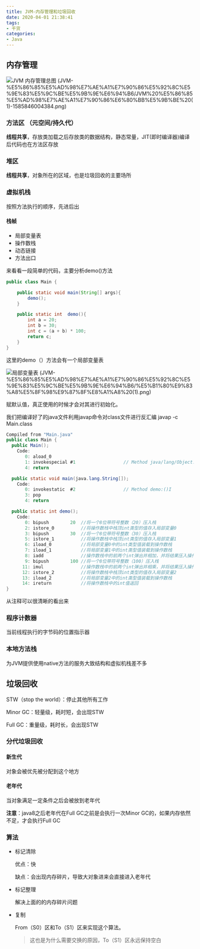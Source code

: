 ```yaml
---
title: JVM-内存管理和垃圾回收
date: 2020-04-01 21:38:41
tags:
- 干货
categories:
- Java
---
```


## 内存管理

![JVM 内存管理总图 (JVM-%E5%86%85%E5%AD%98%E7%AE%A1%E7%90%86%E5%92%8C%E5%9E%83%E5%9C%BE%E5%9B%9E%E6%94%B6/JVM%20%E5%86%85%E5%AD%98%E7%AE%A1%E7%90%86%E6%80%BB%E5%9B%BE%20(1)-1585846004384.png)](../../../../../Users/12466/Downloads/JVM%20%E5%86%85%E5%AD%98%E7%AE%A1%E7%90%86%E6%80%BB%E5%9B%BE%20(1).png)

### 方法区 （元空间/持久代）

**线程共享**，存放类加载之后存放类的数据结构，静态常量，JIT(即时编译器)编译后代码也在方法区存放

### 堆区

**线程共享**，对象所在的区域，也是垃圾回收的主要场所

### 虚拟机栈

按照方法执行的顺序，先进后出

#### 栈帧

* 局部变量表
* 操作数栈
* 动态链接
* 方法出口

来看看一段简单的代码，主要分析demo()方法

```java
public class Main {

    public static void main(String[] args){
        demo();
    }

    public static int  demo(){
        int a = 20;
        int b = 30;
        int c = (a + b) * 100;
        return c;
    }
}
```

这里的demo（）方法会有一个局部变量表

![局部变量表 (JVM-%E5%86%85%E5%AD%98%E7%AE%A1%E7%90%86%E5%92%8C%E5%9E%83%E5%9C%BE%E5%9B%9E%E6%94%B6/%E5%B1%80%E9%83%A8%E5%8F%98%E9%87%8F%E8%A1%A8%20(1).png)](../../../../../Users/12466/Downloads/%E5%B1%80%E9%83%A8%E5%8F%98%E9%87%8F%E8%A1%A8%20(1).png)

赋默认值，真正使用的时候才会对其进行初始化。

我们把编译好了的java文件利用javap命令对class文件进行反汇编 javap -c Main.class

```java
Compiled from "Main.java"
public class Main {
  public Main();
    Code:
       0: aload_0
       1: invokespecial #1                  // Method java/lang/Object."<init>":()V
       4: return

  public static void main(java.lang.String[]);
    Code:
       0: invokestatic  #2                  // Method demo:()I
       3: pop
       4: return

  public static int demo();
    Code:
       0: bipush        20  //将一个8位带符号整数（20）压入栈
       2: istore_0			//将操作数栈中栈顶int类型的值存入局部变量0
       3: bipush        30	//将一个8位带符号整数（30）压入栈
       5: istore_1			//将操作数栈中栈顶int类型的值存入局部变量1
       6: iload_0			//将局部变量0中的int类型值装载到操作数栈
       7: iload_1			//将局部变量1中的int类型值装载到操作数栈
       8: iadd				//操作数栈中的前两个int弹出并相加，并将结果压入操作数栈顶
       9: bipush        100	//将一个8位带符号整数（100）压入栈
      11: imul				//操作数栈中的前两个int弹出并相乘，并将结果压入操作数栈顶
      12: istore_2			//将操作数栈中栈顶int类型的值存入局部变量2
      13: iload_2			//将局部变量2中的int类型值装载到操作数栈
      14: ireturn			//将操作数栈中的int值返回
}
```

从注释可以很清晰的看出来

### 程序计数器

当前线程执行的字节码的位置指示器

### 本地方法栈 

为JVM提供使用native方法的服务大致结构和虚拟机栈差不多 

## 垃圾回收

STW（stop the world）：停止其他所有工作

Minor GC：轻量级，耗时短，会出现STW

Full GC：重量级，耗时长，会出现STW

### 分代垃圾回收

#### 新生代

对象会被优先被分配到这个地方

#### 老年代

当对象满足一定条件之后会被放到老年代

**注意**：java8之后老年代在Full GC之前是会执行一次Minor GC的，如果内存依然不足，才会执行Full GC

### 算法

* 标记清除

  优点：快

  缺点：会出现内存碎片，导致大对象进来会直接进入老年代

* 标记整理

  解决上面的的内存碎片问题

* 复制

  From（S0）区和To（S1）区来实现这个算法。

  > 这也是为什么需要交换的原因，To（S1）区永远保持空白